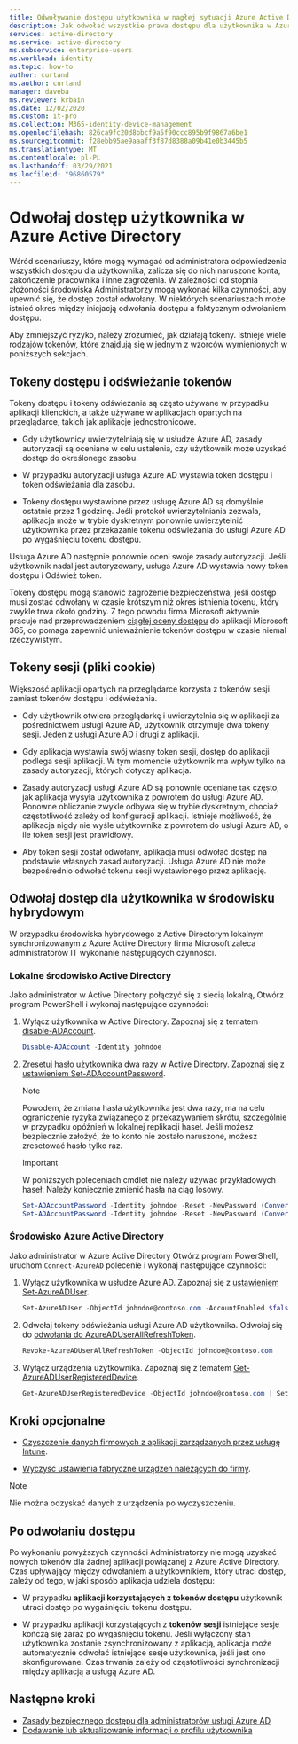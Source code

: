 ```yaml
---
title: Odwoływanie dostępu użytkownika w nagłej sytuacji Azure Active Directory | Microsoft Docs
description: Jak odwołać wszystkie prawa dostępu dla użytkownika w Azure Active Directory
services: active-directory
ms.service: active-directory
ms.subservice: enterprise-users
ms.workload: identity
ms.topic: how-to
author: curtand
ms.author: curtand
manager: daveba
ms.reviewer: krbain
ms.date: 12/02/2020
ms.custom: it-pro
ms.collection: M365-identity-device-management
ms.openlocfilehash: 826ca9fc20d8bbcf9a5f90ccc895b9f9867a6be1
ms.sourcegitcommit: f28ebb95ae9aaaff3f87d8388a09b41e0b3445b5
ms.translationtype: MT
ms.contentlocale: pl-PL
ms.lasthandoff: 03/29/2021
ms.locfileid: "96860579"
---
```

# <a name="revoke-user-access-in-azure-active-directory"></a>Odwołaj dostęp użytkownika w Azure Active Directory

Wśród scenariuszy, które mogą wymagać od administratora odpowiedzenia wszystkich dostępu dla użytkownika, zalicza się do nich naruszone konta, zakończenie pracownika i inne zagrożenia. W zależności od stopnia złożoności środowiska Administratorzy mogą wykonać kilka czynności, aby upewnić się, że dostęp został odwołany. W niektórych scenariuszach może istnieć okres między inicjacją odwołania dostępu a faktycznym odwołaniem dostępu.

Aby zmniejszyć ryzyko, należy zrozumieć, jak działają tokeny. Istnieje wiele rodzajów tokenów, które znajdują się w jednym z wzorców wymienionych w poniższych sekcjach.

## <a name="access-tokens-and-refresh-tokens"></a>Tokeny dostępu i odświeżanie tokenów

Tokeny dostępu i tokeny odświeżania są często używane w przypadku aplikacji klienckich, a także używane w aplikacjach opartych na przeglądarce, takich jak aplikacje jednostronicowe.

- Gdy użytkownicy uwierzytelniają się w usłudze Azure AD, zasady autoryzacji są oceniane w celu ustalenia, czy użytkownik może uzyskać dostęp do określonego zasobu.  

- W przypadku autoryzacji usługa Azure AD wystawia token dostępu i token odświeżania dla zasobu.  

- Tokeny dostępu wystawione przez usługę Azure AD są domyślnie ostatnie przez 1 godzinę. Jeśli protokół uwierzytelniania zezwala, aplikacja może w trybie dyskretnym ponownie uwierzytelnić użytkownika przez przekazanie tokenu odświeżania do usługi Azure AD po wygaśnięciu tokenu dostępu.

Usługa Azure AD następnie ponownie oceni swoje zasady autoryzacji. Jeśli użytkownik nadal jest autoryzowany, usługa Azure AD wystawia nowy token dostępu i Odśwież token.

Tokeny dostępu mogą stanowić zagrożenie bezpieczeństwa, jeśli dostęp musi zostać odwołany w czasie krótszym niż okres istnienia tokenu, który zwykle trwa około godziny. Z tego powodu firma Microsoft aktywnie pracuje nad przeprowadzeniem [ciągłej oceny dostępu](../conditional-access/concept-continuous-access-evaluation.md) do aplikacji Microsoft 365, co pomaga zapewnić unieważnienie tokenów dostępu w czasie niemal rzeczywistym.  

## <a name="session-tokens-cookies"></a>Tokeny sesji (pliki cookie)

Większość aplikacji opartych na przeglądarce korzysta z tokenów sesji zamiast tokenów dostępu i odświeżania.  

- Gdy użytkownik otwiera przeglądarkę i uwierzytelnia się w aplikacji za pośrednictwem usługi Azure AD, użytkownik otrzymuje dwa tokeny sesji. Jeden z usługi Azure AD i drugi z aplikacji.  

- Gdy aplikacja wystawia swój własny token sesji, dostęp do aplikacji podlega sesji aplikacji. W tym momencie użytkownik ma wpływ tylko na zasady autoryzacji, których dotyczy aplikacja.

- Zasady autoryzacji usługi Azure AD są ponownie oceniane tak często, jak aplikacja wysyła użytkownika z powrotem do usługi Azure AD. Ponowne obliczanie zwykle odbywa się w trybie dyskretnym, chociaż częstotliwość zależy od konfiguracji aplikacji. Istnieje możliwość, że aplikacja nigdy nie wyśle użytkownika z powrotem do usługi Azure AD, o ile token sesji jest prawidłowy.

- Aby token sesji został odwołany, aplikacja musi odwołać dostęp na podstawie własnych zasad autoryzacji. Usługa Azure AD nie może bezpośrednio odwołać tokenu sesji wystawionego przez aplikację.  

## <a name="revoke-access-for-a-user-in-the-hybrid-environment"></a>Odwołaj dostęp dla użytkownika w środowisku hybrydowym

W przypadku środowiska hybrydowego z Active Directorym lokalnym synchronizowanym z Azure Active Directory firma Microsoft zaleca administratorów IT wykonanie następujących czynności.  

### <a name="on-premises-active-directory-environment"></a>Lokalne środowisko Active Directory

Jako administrator w Active Directory połączyć się z siecią lokalną, Otwórz program PowerShell i wykonaj następujące czynności:

1. Wyłącz użytkownika w Active Directory. Zapoznaj się z tematem [disable-ADAccount](/powershell/module/addsadministration/disable-adaccount).

    ```PowerShell
    Disable-ADAccount -Identity johndoe  
    ```

1. Zresetuj hasło użytkownika dwa razy w Active Directory. Zapoznaj się z [ustawieniem Set-ADAccountPassword](/powershell/module/addsadministration/set-adaccountpassword).

    > [!NOTE]
    > Powodem, że zmiana hasła użytkownika jest dwa razy, ma na celu ograniczenie ryzyka związanego z przekazywaniem skrótu, szczególnie w przypadku opóźnień w lokalnej replikacji haseł. Jeśli możesz bezpiecznie założyć, że to konto nie zostało naruszone, możesz zresetować hasło tylko raz.

    > [!IMPORTANT] 
    > W poniższych poleceniach cmdlet nie należy używać przykładowych haseł. Należy koniecznie zmienić hasła na ciąg losowy.

    ```PowerShell
    Set-ADAccountPassword -Identity johndoe -Reset -NewPassword (ConvertTo-SecureString -AsPlainText "p@ssw0rd1" -Force)
    Set-ADAccountPassword -Identity johndoe -Reset -NewPassword (ConvertTo-SecureString -AsPlainText "p@ssw0rd2" -Force)
    ```

### <a name="azure-active-directory-environment"></a>Środowisko Azure Active Directory

Jako administrator w Azure Active Directory Otwórz program PowerShell, uruchom ``Connect-AzureAD`` polecenie i wykonaj następujące czynności:

1. Wyłącz użytkownika w usłudze Azure AD. Zapoznaj się z [ustawieniem Set-AzureADUser](/powershell/module/azuread/Set-AzureADUser).

    ```PowerShell
    Set-AzureADUser -ObjectId johndoe@contoso.com -AccountEnabled $false
    ```
1. Odwołaj tokeny odświeżania usługi Azure AD użytkownika. Odwołaj się do [odwołania do AzureADUserAllRefreshToken](/powershell/module/azuread/revoke-azureaduserallrefreshtoken).

    ```PowerShell
    Revoke-AzureADUserAllRefreshToken -ObjectId johndoe@contoso.com
    ```

1. Wyłącz urządzenia użytkownika. Zapoznaj się z tematem [Get-AzureADUserRegisteredDevice](/powershell/module/azuread/get-azureaduserregistereddevice).

    ```PowerShell
    Get-AzureADUserRegisteredDevice -ObjectId johndoe@contoso.com | Set-AzureADDevice -AccountEnabled $false
    ```

## <a name="optional-steps"></a>Kroki opcjonalne

- [Czyszczenie danych firmowych z aplikacji zarządzanych przez usługę Intune](/mem/intune/apps/apps-selective-wipe).

- [Wyczyść ustawienia fabryczne urządzeń należących do firmy](/mem/intune/remote-actions/devices-wipe).

> [!NOTE]
> Nie można odzyskać danych z urządzenia po wyczyszczeniu.

## <a name="when-access-is-revoked"></a>Po odwołaniu dostępu

Po wykonaniu powyższych czynności Administratorzy nie mogą uzyskać nowych tokenów dla żadnej aplikacji powiązanej z Azure Active Directory. Czas upływający między odwołaniem a użytkownikiem, który utraci dostęp, zależy od tego, w jaki sposób aplikacja udziela dostępu:

- W przypadku **aplikacji korzystających z tokenów dostępu** użytkownik utraci dostęp po wygaśnięciu tokenu dostępu.

- W przypadku aplikacji korzystających z **tokenów sesji** istniejące sesje kończą się zaraz po wygaśnięciu tokenu. Jeśli wyłączony stan użytkownika zostanie zsynchronizowany z aplikacją, aplikacja może automatycznie odwołać istniejące sesje użytkownika, jeśli jest ono skonfigurowane.  Czas trwania zależy od częstotliwości synchronizacji między aplikacją a usługą Azure AD.

## <a name="next-steps"></a>Następne kroki

- [Zasady bezpiecznego dostępu dla administratorów usługi Azure AD](../roles/security-planning.md)
- [Dodawanie lub aktualizowanie informacji o profilu użytkownika](../fundamentals/active-directory-users-profile-azure-portal.md)
